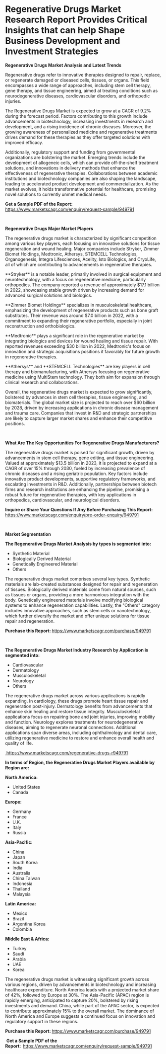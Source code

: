 <p><h1>Regenerative Drugs Market Research Report Provides Critical Insights that can help Shape Business Development and Investment Strategies</h1></p><p><strong>Regenerative Drugs Market Analysis and Latest Trends</strong></p>
<p><p>Regenerative drugs refer to innovative therapies designed to repair, replace, or regenerate damaged or diseased cells, tissues, or organs. This field encompasses a wide range of approaches, including stem cell therapy, gene therapy, and tissue engineering, aimed at treating conditions such as neurodegenerative diseases, cardiovascular disorders, and orthopedic injuries.</p><p>The Regenerative Drugs Market is expected to grow at a CAGR of 9.2% during the forecast period. Factors contributing to this growth include advancements in biotechnology, increasing investments in research and development, and a rising incidence of chronic diseases. Moreover, the growing awareness of personalized medicine and regenerative treatments drives demand for these therapies as they offer targeted solutions with improved efficacy.</p><p>Additionally, regulatory support and funding from governmental organizations are bolstering the market. Emerging trends include the development of allogeneic cells, which can provide off-the-shelf treatment solutions, and innovations in delivery methods that enhance the effectiveness of regenerative therapies. Collaborations between academic institutions and biotechnology companies are also shaping the landscape, leading to accelerated product development and commercialization. As the market evolves, it holds transformative potential for healthcare, promising novel solutions to currently unmet medical needs.</p></p>
<p><strong>Get a Sample PDF of the Report:&nbsp;</strong> <a href="https://www.marketscagr.com/enquiry/request-sample/949791?utm_campaign=2454&utm_medium=2&utm_source=Github&utm_content=ia&utm_term=16042025&utm_id=regenerative-drugs">https://www.marketscagr.com/enquiry/request-sample/949791</a></p>
<p>&nbsp;</p>
<p><strong>Regenerative Drugs Major Market Players</strong></p>
<p><p>The regenerative drugs market is characterized by significant competition among various key players, each focusing on innovative solutions for tissue regeneration and wound healing. Major companies include Stryker, Zimmer Biomet Holdings, Medtronic, Athersys, STEMCELL Technologies, Organogenesis, Integra Lifesciences, Acelity, Isto Biologics, and CryoLife, all of which are contributing to advancements in regenerative therapies.</p><p>**Stryker** is a notable leader, primarily involved in surgical equipment and neurotechnology, with a focus on regenerative medicine, particularly orthopedics. The company reported a revenue of approximately $17.1 billion in 2022, showcasing stable growth driven by increasing demand for advanced surgical solutions and biologics.</p><p>**Zimmer Biomet Holdings** specializes in musculoskeletal healthcare, emphasizing the development of regenerative products such as bone graft substitutes. Their revenue was around $7.0 billion in 2022, with a commitment to expanding their regenerative portfolio, especially in joint reconstruction and orthobiologics.</p><p>**Medtronic** plays a significant role in the regenerative market by integrating biologics and devices for wound healing and tissue repair. With reported revenues exceeding $30 billion in 2022, Medtronic's focus on innovation and strategic acquisitions positions it favorably for future growth in regenerative therapies.</p><p>**Athersys** and **STEMCELL Technologies** are key players in cell therapy and biomanufacturing, with Athersys focusing on regenerative medicine using MultiStem technology. They both aim for expansion through clinical research and collaborations.</p><p>Overall, the regenerative drugs market is expected to grow significantly, bolstered by advances in stem cell therapies, tissue engineering, and biomaterials. The global market size is projected to reach over $60 billion by 2028, driven by increasing applications in chronic disease management and trauma care. Companies that invest in R&D and strategic partnerships are likely to capture larger market shares and enhance their competitive positions.</p></p>
<p>&nbsp;</p>
<p><strong>What Are The Key Opportunities For Regenerative Drugs Manufacturers?</strong></p>
<p><p>The regenerative drugs market is poised for significant growth, driven by advancements in stem cell therapy, gene editing, and tissue engineering. Valued at approximately $13.5 billion in 2023, it is projected to expand at a CAGR of over 15% through 2030, fueled by increasing prevalence of chronic diseases and a rising geriatric population. Key factors include innovative product developments, supportive regulatory frameworks, and escalating investments in R&D. Additionally, partnerships between biotech firms and research institutions are enhancing the pipeline, promising a robust future for regenerative therapies, with key applications in orthopedics, cardiovascular, and neurological disorders.</p></p>
<p><strong>Inquire or Share Your Questions If Any Before Purchasing This Report:</strong> <a href="https://www.marketscagr.com/enquiry/pre-order-enquiry/949791?utm_campaign=2454&utm_medium=2&utm_source=Github&utm_content=ia&utm_term=16042025&utm_id=regenerative-drugs">https://www.marketscagr.com/enquiry/pre-order-enquiry/949791</a></p>
<p>&nbsp;</p>
<p><strong>Market Segmentation</strong></p>
<p><strong>The Regenerative Drugs Market Analysis by types is segmented into:</strong></p>
<p><ul><li>Synthetic Material</li><li>Biologically Derived Material</li><li>Genetically Engineered Material</li><li>Others</li></ul></p>
<p><p>The regenerative drugs market comprises several key types. Synthetic materials are lab-created substances designed for repair and regeneration of tissues. Biologically derived materials come from natural sources, such as tissues or organs, providing a more harmonious integration with the body. Genetically engineered materials involve modifying biological systems to enhance regeneration capabilities. Lastly, the "Others" category includes innovative approaches, such as stem cells or nanotechnology, which further diversify the market and offer unique solutions for tissue repair and regeneration.</p></p>
<p><strong>Purchase this Report:&nbsp;</strong><a href="https://www.marketscagr.com/purchase/949791?utm_campaign=2454&utm_medium=2&utm_source=Github&utm_content=ia&utm_term=16042025&utm_id=regenerative-drugs">https://www.marketscagr.com/purchase/949791</a></p>
<p>&nbsp;</p>
<p><strong>The Regenerative Drugs Market Industry Research by Application is segmented into:</strong></p>
<p><ul><li>Cardiovascular</li><li>Dermatology</li><li>Musculoskeletal</li><li>Neurology</li><li>Others</li></ul></p>
<p><p>The regenerative drugs market across various applications is rapidly expanding. In cardiology, these drugs promote heart tissue repair and regeneration post-injury. Dermatology benefits from advancements that enhance skin healing and restore tissue integrity. Musculoskeletal applications focus on repairing bone and joint injuries, improving mobility and function. Neurology explores treatments for neurodegenerative diseases, aiming to regenerate neuronal connections. Additional applications span diverse areas, including ophthalmology and dental care, utilizing regenerative medicine to restore and enhance overall health and quality of life.</p></p>
<p><a href="https://www.marketscagr.com/regenerative-drugs-r949791?utm_campaign=2454&utm_medium=2&utm_source=Github&utm_content=ia&utm_term=16042025&utm_id=regenerative-drugs">&nbsp;https://www.marketscagr.com/regenerative-drugs-r949791</a></p>
<p><strong>In terms of Region, the Regenerative Drugs Market Players available by Region are:</strong></p>
<p>
    <p> <strong> North America: </strong>
        <ul>
            <li>United States</li>
            <li>Canada</li>
        </ul>
        </p> 
    <p> <strong> Europe: </strong>
        <ul>
            <li>Germany</li>
            <li>France</li>
            <li>U.K.</li>
            <li>Italy</li>
            <li>Russia</li>
        </ul>
        </p> 
    <p> <strong> Asia-Pacific: </strong>
        <ul>
            <li>China</li>
            <li>Japan</li>
            <li>South Korea</li>
            <li>India</li>
            <li>Australia</li>
            <li>China Taiwan</li>
            <li>Indonesia</li>
            <li>Thailand</li>
            <li>Malaysia</li>
        </ul>
        </p> 
    <p> <strong> Latin America: </strong>
        <ul>
            <li>Mexico</li>
            <li>Brazil</li>
            <li>Argentina Korea</li>
            <li>Colombia</li>
        </ul>
        </p> 
    <p> <strong> Middle East & Africa: </strong>
        <ul>
            <li>Turkey</li>
            <li>Saudi</li>
            <li>Arabia</li>
            <li>UAE</li>
            <li>Korea</li>
        </ul>
    </p>
    </p>
<p><p>The regenerative drugs market is witnessing significant growth across various regions, driven by advancements in biotechnology and increasing healthcare expenditure. North America leads with a projected market share of 42%, followed by Europe at 30%. The Asia-Pacific (APAC) region is rapidly emerging, anticipated to capture 20%, bolstered by rising investments and demand. China, while part of the APAC sector, is expected to contribute approximately 15% to the overall market. The dominance of North America and Europe suggests a continued focus on innovation and regulatory support in these regions.</p></p>
<p><strong>Purchase this Report: </strong><a href="https://www.marketscagr.com/purchase/949791?utm_campaign=2454&utm_medium=2&utm_source=Github&utm_content=ia&utm_term=16042025&utm_id=regenerative-drugs">https://www.marketscagr.com/purchase/949791</a></p>
<p>&nbsp;<strong>Get a Sample PDF of the Report:&nbsp;&nbsp;</strong><a href="https://www.marketscagr.com/enquiry/request-sample/949791?utm_campaign=2454&utm_medium=2&utm_source=Github&utm_content=ia&utm_term=16042025&utm_id=regenerative-drugs">https://www.marketscagr.com/enquiry/request-sample/949791</a></p>
<p><strong></strong></p>
<p><p></p><p></p><p></p></p>
